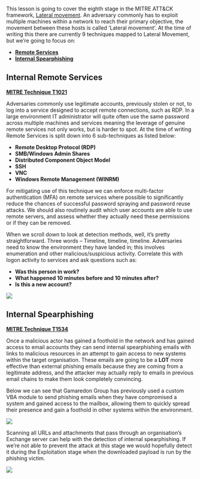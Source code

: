 This lesson is going to cover the eighth stage in the MITRE ATT&CK framework, [Lateral movement](https://attack.mitre.org/tactics/TA0008/). An adversary commonly has to exploit multiple machines within a network to reach their primary objective, the movement between these hosts is called ‘Lateral movement’. At the time of writing this there are currently 9 techniques mapped to Lateral Movement, but we’re going to focus on:

- [**Remote Services**](https://attack.mitre.org/techniques/T1021/)
- [**Internal Spearphishing**](https://attack.mitre.org/techniques/T1534/)

## Internal Remote Services

[**MITRE Technique T1021**](https://attack.mitre.org/techniques/T1021/)

Adversaries commonly use legitimate accounts, previously stolen or not, to log into a service designed to accept remote connections, such as RDP. In a large environment IT administrator will quite often use the same password across multiple machines and services meaning the leverage of genuine remote services not only works, but is harder to spot. At the time of writing Remote Services is split down into 6 sub-techniques as listed below:

- **Remote Desktop Protocol (RDP)**
- **SMB/Windows Admin Shares**
- **Distributed Component Object Model**
- **SSH**
- **VNC**
- **Windows Remote Management (WINRM)**

For mitigating use of this technique we can enforce multi-factor authentication (MFA) on remote services where possible to significantly reduce the chances of successful password spraying and password reuse attacks. We should also routinely audit which user accounts are able to use remote servers, and assess whether they actually need these permissions or if they can be removed.

When we scroll down to look at detection methods, well, it’s pretty straightforward. Three words – Timeline, timeline, timeline. Adversaries need to know the environment they have landed in; this involves enumeration and other malicious/suspicious activity. Correlate this with logon activity to services and ask questions such as:

- **Was this person in work?**
- **What happened 10 minutes before and 10 minutes after?**
- **Is this a new account?**

![](https://d2y9h8w1ydnujs.cloudfront.net/uploads/content/images/441f498ee58eacd712e55e62063758ecb33ef372155e639aad7fe25ef6922d175d2c2bd725cdd1e9fb96ab29df87.png)

## Internal Spearphishing

[**MITRE Technique T1534**](https://attack.mitre.org/techniques/T1534/)

Once a malicious actor has gained a foothold in the network and has gained access to email accounts they can send internal spearphishing emails with links to malicious resources in an attempt to gain access to new systems within the target organisation. These emails are going to be a **LOT** more effective than external phishing emails because they are coming from a legitimate address, and the attacker may actually reply to emails in previous email chains to make them look completely convincing.

Below we can see that Gamaredon Group has previously used a custom VBA module to send phishing emails when they have compromised a system and gained access to the mailbox, allowing them to quickly spread their presence and gain a foothold in other systems within the environment.

![](https://d2y9h8w1ydnujs.cloudfront.net/uploads/content/images/00b97e048647d83c0795e1e4616ce41f409e64a2a25c2169b072aad833a3e57c479a82db5ec89951ab2ff26281b4.png)

Scanning all URLs and attachments that pass through an organisation’s Exchange server can help with the detection of internal spearphishing. If we’re not able to prevent the attack at this stage we would hopefully detect it during the Exploitation stage when the downloaded payload is run by the phishing victim.

![](https://d2y9h8w1ydnujs.cloudfront.net/uploads/content/images/4cd5790fef699c9ad1ed416e878865fc24d460a7114f5d35ac9133719db50bb005b796fba4615e04a1baee2554f1.png)